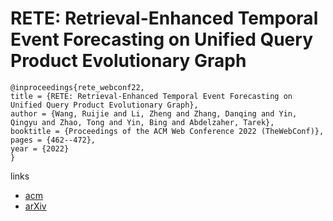 # RETE: Retrieval-Enhanced Temporal Event Forecasting on Unified Query Product Evolutionary Graph

```
@inproceedings{rete_webconf22,
title = {RETE: Retrieval-Enhanced Temporal Event Forecasting on Unified Query Product Evolutionary Graph},
author = {Wang, Ruijie and Li, Zheng and Zhang, Danqing and Yin, Qingyu and Zhao, Tong and Yin, Bing and Abdelzaher, Tarek},
booktitle = {Proceedings of the ACM Web Conference 2022 (TheWebConf)},
pages = {462--472},
year = {2022}
}
```

links
- [acm](https://dl.acm.org/doi/10.1145/3485447.3511974)
- [arXiv](https://arxiv.org/abs/2202.06129)
